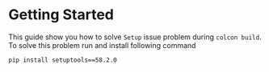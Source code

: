 # Getting Started

This guide show you how to solve `Setup` issue problem during `colcon build`. To solve 
this problem run and install following command

```
pip install setuptools==58.2.0
```

